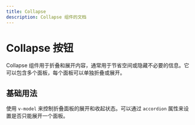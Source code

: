 ```yaml
---
title: Collapse
description: Collapse 组件的文档
---
```


# Collapse 按钮

Collapse 组件用于折叠和展开内容，通常用于节省空间或隐藏不必要的信息。它可以包含多个面板，每个面板可以单独折叠或展开。

## 基础用法

使用 `v-model` 来控制折叠面板的展开和收起状态。可以通过 `accordion` 属性来设置是否只能展开一个面板。

<preview path="../demo/Collapse/Basic.vue" title="基础用法" description="Collapse 组件的基础用法"></preview>
